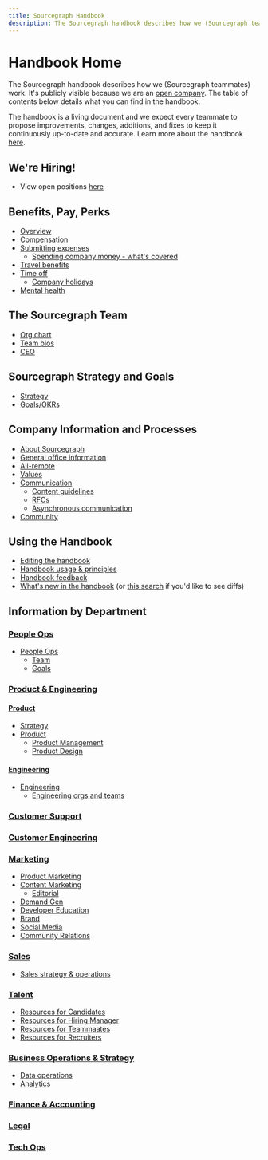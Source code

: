 ```yaml
---
title: Sourcegraph Handbook
description: The Sourcegraph handbook describes how we (Sourcegraph teammates) work.
---
```


# Handbook Home

The Sourcegraph handbook describes how we (Sourcegraph teammates) work. It's publicly visible because we are an [open company](company-info-and-process/about-sourcegraph/index.md#open-company). The table of contents below details what you can find in the handbook.

The handbook is a living document and we expect every teammate to propose improvements, changes, additions, and fixes to keep it continuously up-to-date and accurate. Learn more about the handbook [here](handbook/index.md).

## We're Hiring! 
- View open positions [here](https://about.sourcegraph.com/jobs/)

## Benefits, Pay, Perks

- [Overview](benefits-pay-perks/benefits-perks/index.md)
- [Compensation](benefits-pay-perks/pay-expenses/compensation/index.md)
- [Submitting expenses](benefits-pay-perks/pay-expenses/expenses.md)
  - [Spending company money - what's covered](benefits-pay-perks/benefits-perks/spending-company-money.md)
- [Travel benefits](benefits-pay-perks/benefits-perks/travel/index.md)
- [Time off](benefits-pay-perks/benefits-perks/time-off/index.md)
  - [Company holidays](benefits-pay-perks/benefits-perks/holidays.md)
- [Mental health](benefits-pay-perks/benefits-perks/mental-health/index.md)

## The Sourcegraph Team

- [Org chart](team/org_chart.md)
- [Team bios](team/index.md)
- [CEO](team/ceo/index.md)

## Sourcegraph Strategy and Goals

- [Strategy](strategy-goals/strategy/index.md)
- [Goals/OKRs](strategy-goals/goals/index.md)

## Company Information and Processes

- [About Sourcegraph](company-info-and-process/about-sourcegraph/index.md)
- [General office information](company-info-and-process/about-sourcegraph/general-office-info.md)
- [All-remote](company-info-and-process/remote/index.md)
- [Values](company-info-and-process/values/index.md)
- [Communication](company-info-and-process/communication/index.md)
  - [Content guidelines](company-info-and-process/communication/content_guidelines/index.md)
  - [RFCs](company-info-and-process/communication/rfcs/index.md)
  - [Asynchronous communication](company-info-and-process/communication/asynchronous-communication.md)
- [Community](company-info-and-process/community/index.md)

## Using the Handbook

- [Editing the handbook](handbook/editing/index.md)
- [Handbook usage & principles](handbook/index.md)
- [Handbook feedback](https://docs.google.com/forms/d/e/1FAIpQLSfb0yU9xmnvK2namuUzUEKbB9IqZlNQF2IWw0OpLsGvBiW2oQ/viewform?usp=sf_link)
- [What's new in the handbook](https://sourcegraph.com/github.com/sourcegraph/about/-/commits) (or [this search](https://sourcegraph.com/search?q=context:global+repo:^github.com/sourcegraph/about%24+type:diff+rev:main) if you'd like to see diffs)

## Information by Department

### [People Ops](departments/people-ops/index.md)

- [People Ops](departments/people-ops/index.md)
  - [Team](departments/people-ops/index.md#team)
  - [Goals](departments/people-ops/index.md#goals)

### [Product & Engineering](departments/product-engineering/index.md)

#### [Product](departments/product-engineering/product/index.md)

- [Strategy](strategy-goals/strategy/index.md)
- [Product](departments/product-engineering/product/index.md)
  - [Product Management](departments/product-engineering/product/process/index.md)
  - [Product Design](departments/product-engineering/product/design/index.md)

#### [Engineering](departments/product-engineering/engineering/index.md)

<!-- When updating the engineering team list below, please also update engineering/eng_org.md -->

- [Engineering](departments/product-engineering/engineering/index.md)
  - [Engineering orgs and teams](departments/product-engineering/engineering/team/index.md)

### [Customer Support](departments/support/index.md)

### [Customer Engineering](departments/ce/index.md)

### [Marketing](departments/marketing/index.md)

- [Product Marketing](departments/marketing/product-marketing/index.md)
- [Content Marketing](departments/marketing/content/index.md)
  - [Editorial](departments/marketing/content/editorial/index.md)
- [Demand Gen](departments/marketing/demand-gen/index.md)
- [Developer Education](departments/marketing/education/index.md)
- [Brand](departments/marketing/brand/index.md)
- [Social Media](departments/marketing/social-media/index.md)
- [Community Relations](departments/marketing/community_relations/index.md)

### [Sales](departments/sales/index.md)

- [Sales strategy & operations](departments/sales/sales-ops/index.md)

### [Talent](departments/talent/index.md)
- [Resources for Candidates](departments/talent/index.md)
- [Resources for Hiring Manager](departments/talent/index.md)
- [Resources for Teammaates](departments/talent/index.md)
- [Resources for Recruiters](departments/talent/index.md)

### [Business Operations & Strategy](departments/bizops/index.md)

- [Data operations](departments/bizops/data-operations/index.md)
- [Analytics](departments/bizops/analytics/index.md)

### [Finance & Accounting](departments/finance/index.md)

### [Legal](departments/legal/index.md)

### [Tech Ops](departments/tech-ops/index.md)
